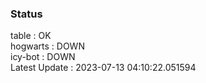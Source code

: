 ### Status


table : OK  
hogwarts : DOWN  
icy-bot : DOWN  
Latest Update : 2023-07-13 04:10:22.051594
